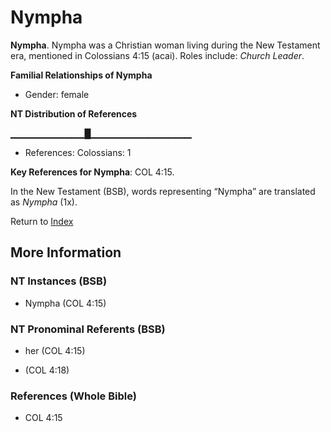 # Nympha
**Nympha**. 
Nympha was a Christian woman living during the New Testament era, mentioned in Colossians 4:15 (acai). 
Roles include: 
_Church Leader_. 




**Familial Relationships of Nympha**


* Gender: female


**NT Distribution of References**

▁▁▁▁▁▁▁▁▁▁▁█▁▁▁▁▁▁▁▁▁▁▁▁▁▁▁
* References: Colossians: 1



**Key References for Nympha**: 
COL 4:15. 




In the New Testament (BSB), words representing “Nympha” are translated as 
*Nympha* (1x). 


Return to [Index](00-Index.md)

## More Information

### NT Instances (BSB)

* Nympha (COL 4:15)



### NT Pronominal Referents (BSB)

* her (COL 4:15)

*  (COL 4:18)



### References (Whole Bible)

* COL 4:15



